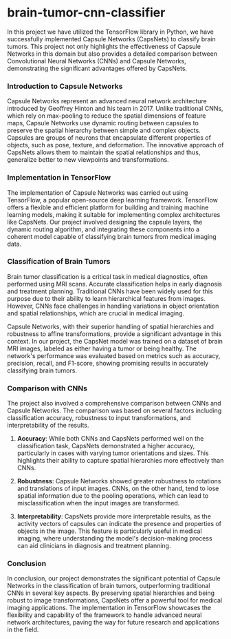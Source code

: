 # brain-tumor-cnn-classifier
In this project we have utilized the TensorFlow library in Python, we have successfully implemented Capsule Networks (CapsNets) to classify brain tumors. This project not only highlights the effectiveness of Capsule Networks in this domain but also provides a detailed comparison between Convolutional Neural Networks (CNNs) and Capsule Networks, demonstrating the significant advantages offered by CapsNets.

### Introduction to Capsule Networks
Capsule Networks represent an advanced neural network architecture introduced by Geoffrey Hinton and his team in 2017. Unlike traditional CNNs, which rely on max-pooling to reduce the spatial dimensions of feature maps, Capsule Networks use dynamic routing between capsules to preserve the spatial hierarchy between simple and complex objects. Capsules are groups of neurons that encapsulate different properties of objects, such as pose, texture, and deformation. The innovative approach of CapsNets allows them to maintain the spatial relationships and thus, generalize better to new viewpoints and transformations.

### Implementation in TensorFlow
The implementation of Capsule Networks was carried out using TensorFlow, a popular open-source deep learning framework. TensorFlow offers a flexible and efficient platform for building and training machine learning models, making it suitable for implementing complex architectures like CapsNets. Our project involved designing the capsule layers, the dynamic routing algorithm, and integrating these components into a coherent model capable of classifying brain tumors from medical imaging data.

### Classification of Brain Tumors
Brain tumor classification is a critical task in medical diagnostics, often performed using MRI scans. Accurate classification helps in early diagnosis and treatment planning. Traditional CNNs have been widely used for this purpose due to their ability to learn hierarchical features from images. However, CNNs face challenges in handling variations in object orientation and spatial relationships, which are crucial in medical imaging.

Capsule Networks, with their superior handling of spatial hierarchies and robustness to affine transformations, provide a significant advantage in this context. In our project, the CapsNet model was trained on a dataset of brain MRI images, labeled as either having a tumor or being healthy. The network's performance was evaluated based on metrics such as accuracy, precision, recall, and F1-score, showing promising results in accurately classifying brain tumors.

### Comparison with CNNs
The project also involved a comprehensive comparison between CNNs and Capsule Networks. The comparison was based on several factors including classification accuracy, robustness to input transformations, and interpretability of the results.

1. **Accuracy**: While both CNNs and CapsNets performed well on the classification task, CapsNets demonstrated a higher accuracy, particularly in cases with varying tumor orientations and sizes. This highlights their ability to capture spatial hierarchies more effectively than CNNs.

2. **Robustness**: Capsule Networks showed greater robustness to rotations and translations of input images. CNNs, on the other hand, tend to lose spatial information due to the pooling operations, which can lead to misclassification when the input images are transformed.

3. **Interpretability**: CapsNets provide more interpretable results, as the activity vectors of capsules can indicate the presence and properties of objects in the image. This feature is particularly useful in medical imaging, where understanding the model's decision-making process can aid clinicians in diagnosis and treatment planning.

### Conclusion
In conclusion, our project demonstrates the significant potential of Capsule Networks in the classification of brain tumors, outperforming traditional CNNs in several key aspects. By preserving spatial hierarchies and being robust to image transformations, CapsNets offer a powerful tool for medical imaging applications. The implementation in TensorFlow showcases the flexibility and capability of the framework to handle advanced neural network architectures, paving the way for future research and applications in the field.

